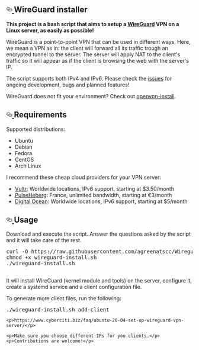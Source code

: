 <article class="markdown-body entry-content" itemprop="text">
    <h1>
        <a id="user-content-wireguard-installer" class="anchor" aria-hidden="true" href="#wireguard-installer">
            <svg class="octicon octicon-link" viewBox="0 0 16 16" version="1.1" width="16" height="16" aria-hidden="true">
                <path
                    fill-rule="evenodd"
                    d="M4 9h1v1H4c-1.5 0-3-1.69-3-3.5S2.55 3 4 3h4c1.45 0 3 1.69 3 3.5 0 1.41-.91 2.72-2 3.25V8.59c.58-.45 1-1.27 1-2.09C10 5.22 8.98 4 8 4H4c-.98 0-2 1.22-2 2.5S3 9 4 9zm9-3h-1v1h1c1 0 2 1.22 2 2.5S13.98 12 13 12H9c-.98 0-2-1.22-2-2.5 0-.83.42-1.64 1-2.09V6.25c-1.09.53-2 1.84-2 3.25C6 11.31 7.55 13 9 13h4c1.45 0 3-1.69 3-3.5S14.5 6 13 6z"
                ></path>
            </svg>
        </a>
        WireGuard installer
    </h1>
    <p>
        <strong>This project is a bash script that aims to setup a <a href="https://www.wireguard.com/" rel="nofollow">WireGuard</a> VPN on a Linux server, as easily as possible!</strong>
    </p>
    <p>
        WireGuard is a point-to-point VPN that can be used in different ways. Here, we mean a VPN as in: the client will forward all its traffic trough an encrypted tunnel to the server. The server will apply NAT to the client's traffic so
        it will appear as if the client is browsing the web with the server's IP.
    </p>
    <p>The script supports both IPv4 and IPv6. Please check the <a href="https://github.com/angristan/wireguard-install/issues">issues</a> for ongoing development, bugs and planned features!</p>
    <p>WireGuard does not fit your environment? Check out <a href="https://github.com/angristan/openvpn-install">openvpn-install</a>.</p>
    <h2>
        <a id="user-content-requirements" class="anchor" aria-hidden="true" href="#requirements">
            <svg class="octicon octicon-link" viewBox="0 0 16 16" version="1.1" width="16" height="16" aria-hidden="true">
                <path
                    fill-rule="evenodd"
                    d="M4 9h1v1H4c-1.5 0-3-1.69-3-3.5S2.55 3 4 3h4c1.45 0 3 1.69 3 3.5 0 1.41-.91 2.72-2 3.25V8.59c.58-.45 1-1.27 1-2.09C10 5.22 8.98 4 8 4H4c-.98 0-2 1.22-2 2.5S3 9 4 9zm9-3h-1v1h1c1 0 2 1.22 2 2.5S13.98 12 13 12H9c-.98 0-2-1.22-2-2.5 0-.83.42-1.64 1-2.09V6.25c-1.09.53-2 1.84-2 3.25C6 11.31 7.55 13 9 13h4c1.45 0 3-1.69 3-3.5S14.5 6 13 6z"
                ></path>
            </svg>
        </a>
        Requirements
    </h2>
    <p>Supported distributions:</p>
    <ul>
        <li>Ubuntu</li>
        <li>Debian</li>
        <li>Fedora</li>
        <li>CentOS</li>
        <li>Arch Linux</li>
    </ul>
    <p>I recommend these cheap cloud providers for your VPN server:</p>
    <ul>
        <li><a href="https://goo.gl/Xyd1Sc" rel="nofollow">Vultr</a>: Worldwide locations, IPv6 support, starting at $3.50/month</li>
        <li><a href="https://goo.gl/76yqW5" rel="nofollow">PulseHeberg</a>: France, unlimited bandwidth, starting at €3/month</li>
        <li><a href="https://goo.gl/qXrNLK" rel="nofollow">Digital Ocean</a>: Worldwide locations, IPv6 support, starting at $5/month</li>
    </ul>
    <h2>
        <a id="user-content-usage" class="anchor" aria-hidden="true" href="#usage">
            <svg class="octicon octicon-link" viewBox="0 0 16 16" version="1.1" width="16" height="16" aria-hidden="true">
                <path
                    fill-rule="evenodd"
                    d="M4 9h1v1H4c-1.5 0-3-1.69-3-3.5S2.55 3 4 3h4c1.45 0 3 1.69 3 3.5 0 1.41-.91 2.72-2 3.25V8.59c.58-.45 1-1.27 1-2.09C10 5.22 8.98 4 8 4H4c-.98 0-2 1.22-2 2.5S3 9 4 9zm9-3h-1v1h1c1 0 2 1.22 2 2.5S13.98 12 13 12H9c-.98 0-2-1.22-2-2.5 0-.83.42-1.64 1-2.09V6.25c-1.09.53-2 1.84-2 3.25C6 11.31 7.55 13 9 13h4c1.45 0 3-1.69 3-3.5S14.5 6 13 6z"
                ></path>
            </svg>
        </a>
        Usage
    </h2>
    <p>Download and execute the script. Answer the questions asked by the script and it will take care of the rest.</p>
    <div class="highlight highlight-source-shell">
        <pre>
curl -O https://raw.githubusercontent.com/agreenatscc/Wireguard-Installer/master/wireguard-install.sh
chmod +x wireguard-install.sh
./wireguard-install.sh
        </pre>
    </div>
    <p>It will install WireGuard (kernel module and tools) on the server, configure it, create a systemd service and a client configuration file.</p>
    <p>To generate more client files, run the following:</p>
    <div class="highlight highlight-source-shell"><pre>./wireguard-install.sh add-client</pre></div>

    <p>https://www.cyberciti.biz/faq/ubuntu-20-04-set-up-wireguard-vpn-server/</p>
    
    <p>Make sure you choose different IPs for you clients.</p>
    <p>Contributions are welcome!</p>
</article>
